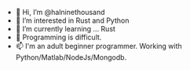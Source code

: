 - 👋 Hi, I’m @halninethousand
- 👀 I’m interested in Rust and Python
- 🌱 I’m currently learning ... Rust
- 💞️ Programming is difficult.
- 📫 I'm an adult beginner programmer. Working with Python/Matlab/NodeJs/Mongodb. 

<!---
halninethousand/halninethousand is a ✨ special ✨ repository because its `README.md` (this file) appears on your GitHub profile.
You can click the Preview link to take a look at your changes.
--->
